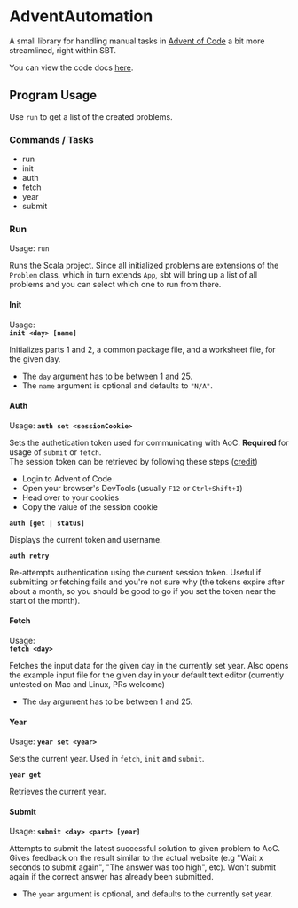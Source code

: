 # AdventAutomation

A small library for handling manual tasks in [Advent of Code](https://adventofcode.com) a bit more streamlined, right within SBT.

You can view the code docs [here](https://daghemberg.github.io/AdventAutomation).

## Program Usage

Use `run` to get a list of the created problems.

### Commands / Tasks

- run
- init
- auth
- fetch
- year
- submit

### Run

Usage:
`run`

Runs the Scala project. Since all initialized problems are extensions of the `Problem` class, which in turn extends `App`, sbt will bring up a list of all problems and you can select which one to run from there.

#### Init

Usage:  
**`init <day> [name]`**

Initializes parts 1 and 2, a common package file, and a worksheet file, for the given day.

- The `day` argument has to be between 1 and 25.
- The `name` argument is optional and defaults to `"N/A"`.

#### Auth

Usage:
**`auth set <sessionCookie>`**

Sets the authetication token used for communicating with AoC. **Required** for usage of `submit` or `fetch`.  
The session token can be retrieved by following these steps ([credit](https://golangrepo.com/repo/Zyian-aocget))

- Login to Advent of Code
- Open your browser's DevTools (usually `F12` or `Ctrl+Shift+I`)
- Head over to your cookies
- Copy the value of the session cookie

**`auth [get | status]`**

Displays the current token and username.

**`auth retry`**

Re-attempts authentication using the current session token. Useful if submitting or fetching fails and you're not sure why (the tokens expire after about a month, so you should be good to go if you set the token near the start of the month).

#### Fetch

Usage:  
**`fetch <day>`**

Fetches the input data for the given day in the currently set year. Also opens the example input file for the given day in your default text editor (currently untested on Mac and Linux, PRs welcome)

- The `day` argument has to be between 1 and 25.

#### Year

Usage:
**`year set <year>`**

Sets the current year. Used in `fetch`, `init` and `submit`.

**`year get`**

Retrieves the current year.

#### Submit

Usage:
**`submit <day> <part> [year]`**

Attempts to submit the latest successful solution to given problem to AoC. Gives feedback on the result similar to the actual website (e.g "Wait x seconds to submit again", "The answer was too high", etc). Won't submit again if the correct answer has already been submitted.

- The `year` argument is optional, and defaults to the currently set year.
